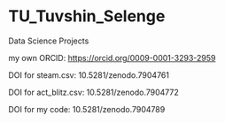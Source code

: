 # TU_Tuvshin_Selenge

Data Science Projects

my own ORCID: https://orcid.org/0009-0001-3293-2959

DOI for steam.csv: 10.5281/zenodo.7904761

DOI for act_blitz.csv: 10.5281/zenodo.7904772

DOI for my code: 10.5281/zenodo.7904789
